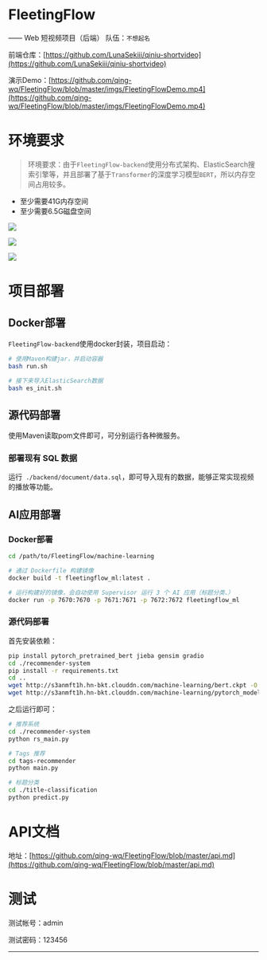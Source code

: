 # FleetingFlow
—— Web 短视频项目（后端）
队伍：`不想起名`

前端仓库：[https://github.com/LunaSekiii/qiniu-shortvideo](https://github.com/LunaSekiii/qiniu-shortvideo)

演示Demo：[https://github.com/qing-wq/FleetingFlow/blob/master/imgs/FleetingFlowDemo.mp4](https://github.com/qing-wq/FleetingFlow/blob/master/imgs/FleetingFlowDemo.mp4)

# 环境要求

> 环境要求：由于`FleetingFlow-backend`使用分布式架构、ElasticSearch搜索引擎等，并且部署了基于`Transformer`的深度学习模型`BERT`，所以内存空间占用较多。
  - 至少需要41G内存空间
  - 至少需要6.5G磁盘空间

![](https://camo.githubusercontent.com/be02fa9c441bee2a4b2e6f8c2553a2ccbd19cbdf2f792fd4dc313b6dd8383b0c/68747470733a2f2f73322e6c6f6c692e6e65742f323032332f31312f30372f586e57345631656c4459744a794c322e706e67)

![](https://camo.githubusercontent.com/a3c3f7a63b1f30c4c30809bf06066a25393b7c5df61cb13e9a40a55ffd7ade2d/68747470733a2f2f73322e6c6f6c692e6e65742f323032332f31312f30372f36545833507853516659574335756c2e706e67)

![](https://camo.githubusercontent.com/8b752fe0528dabb8e5cb05159953c83a7c4de34bcd63c5d6c81cbc6c593a43b0/68747470733a2f2f73322e6c6f6c692e6e65742f323032332f31312f30372f435047693544674666744a415242622e706e67)

# 项目部署

## Docker部署

`FleetingFlow-backend`使用docker封装，项目启动：

```Bash
# 使用Maven构建jar，并启动容器
bash run.sh

# 接下来导入ElasticSearch数据
bash es_init.sh

```

## 源代码部署

使用Maven读取pom文件即可，可分别运行各种微服务。

### 部署现有 SQL 数据

运行` ./backend/document/data.sql`，即可导入现有的数据，能够正常实现视频的播放等功能。

## AI应用部署

### Docker部署

```Bash
cd /path/to/FleetingFlow/machine-learning

# 通过 Dockerfile 构建镜像
docker build -t fleetingflow_ml:latest .

# 运行构建好的镜像，会自动使用 Supervisor 运行 3 个 AI 应用（标题分类、）
docker run -p 7670:7670 -p 7671:7671 -p 7672:7672 fleetingflow_ml

```

### 源代码部署

首先安装依赖：

```Bash
pip install pytorch_pretrained_bert jieba gensim gradio
cd ./recommender-system
pip install -r requirements.txt
cd .. 
wget http://s3anmft1h.hn-bkt.clouddn.com/machine-learning/bert.ckpt -O ./title-classification/THUCNews/saved_dict/bert.ckpt
wget http://s3anmft1h.hn-bkt.clouddn.com/machine-learning/pytorch_model.bin -O ./title-classification/bert_pretrain/pytorch_model.bin

```

之后运行即可：

```Bash
# 推荐系统
cd ./recommender-system
python rs_main.py

```

```Bash
# Tags 推荐
cd tags-recommender
python main.py
```

```Bash
# 标题分类
cd ./title-classification
python predict.py
```

# API文档

地址：[https://github.com/qing-wq/FleetingFlow/blob/master/api.md](https://github.com/qing-wq/FleetingFlow/blob/master/api.md)

# 测试

测试帐号：admin

测试密码：123456

---
